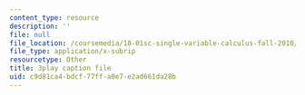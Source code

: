```yaml
---
content_type: resource
description: ''
file: null
file_location: /coursemedia/18-01sc-single-variable-calculus-fall-2010/c9d81ca4bdcf77ffa0e7e2ad661da28b_YN7k_bXXggY.srt
file_type: application/x-subrip
resourcetype: Other
title: 3play caption file
uid: c9d81ca4-bdcf-77ff-a0e7-e2ad661da28b
---
```

